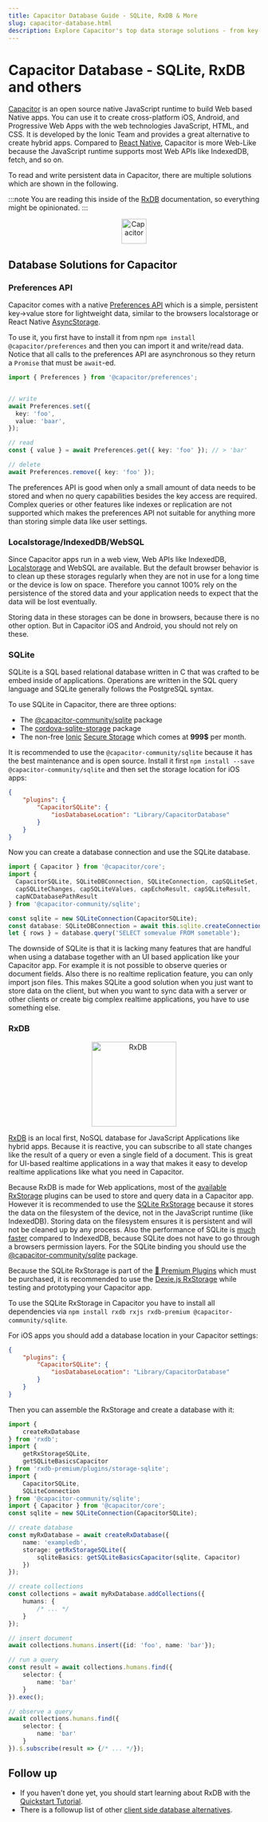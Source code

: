 ```yaml
---
title: Capacitor Database Guide - SQLite, RxDB & More
slug: capacitor-database.html
description: Explore Capacitor's top data storage solutions - from key-value to real-time databases. Compare SQLite, RxDB, and more in this in-depth guide.
---
```





# Capacitor Database - SQLite, RxDB and others

[Capacitor](https://capacitorjs.com/) is an open source native JavaScript runtime to build Web based Native apps. You can use it to create cross-platform iOS, Android, and Progressive Web Apps with the web technologies JavaScript, HTML, and CSS.
It is developed by the Ionic Team and provides a great alternative to create hybrid apps. Compared to [React Native](./react-native-database.md), Capacitor is more Web-Like because the JavaScript runtime supports most Web APIs like IndexedDB, fetch,  and so on.

To read and write persistent data in Capacitor, there are multiple solutions which are shown in the following.

:::note
You are reading this inside of the [RxDB](https://rxdb.info/) documentation, so everything might be opinionated.
:::

<p align="center">
  <img src="./files/icons/capacitor.svg" alt="Capacitor" width="50" />
</p>



## Database Solutions for Capacitor



### Preferences API

Capacitor comes with a native [Preferences API](https://capacitorjs.com/docs/apis/preferences) which is a simple, persistent key->value store for lightweight data, similar to the browsers localstorage or React Native [AsyncStorage](./react-native-database.md#asyncstorage).

To use it, you first have to install it from npm `npm install @capacitor/preferences` and then you can import it and write/read data.
Notice that all calls to the preferences API are asynchronous so they return a `Promise` that must be `await`-ed.

```ts
import { Preferences } from '@capacitor/preferences';


// write
await Preferences.set({
  key: 'foo',
  value: 'baar',
});

// read
const { value } = await Preferences.get({ key: 'foo' }); // > 'bar'

// delete
await Preferences.remove({ key: 'foo' });
```

The preferences API is good when only a small amount of data needs to be stored and when no query capabilities besides the key access are required. Complex queries or other features like indexes or replication are not supported which makes the preferences API not suitable for anything more than storing simple data like user settings.

### Localstorage/IndexedDB/WebSQL

Since Capacitor apps run in a web view, Web APIs like IndexedDB, [Localstorage](./articles/localstorage.md) and WebSQL are available. But the default browser behavior is to clean up these storages regularly when they are not in use for a long time or the device is low on space. Therefore you cannot 100% rely on the persistence of the stored data and your application needs to expect that the data will be lost eventually.

Storing data in these storages can be done in browsers, because there is no other option. But in Capacitor iOS and Android, you should not rely on these.

### SQLite

SQLite is a SQL based relational database written in C that was crafted to be embed inside of applications. Operations are written in the SQL query language and SQLite generally follows the PostgreSQL syntax.

To use SQLite in Capacitor, there are three options:

- The [@capacitor-community/sqlite](https://github.com/capacitor-community/sqlite) package
- The [cordova-sqlite-storage](https://github.com/storesafe/cordova-sqlite-storage) package
- The non-free [Ionic](./articles/ionic-database.md) [Secure Storage](https://ionic.io/products/secure-storage) which comes at **999$** per month.


It is recommended to use the `@capacitor-community/sqlite` because it has the best maintenance and is open source. Install it first `npm install --save @capacitor-community/sqlite` and then set the storage location for iOS apps:

```json
{
    "plugins": {
        "CapacitorSQLite": {
            "iosDatabaseLocation": "Library/CapacitorDatabase"
        }
    }
}
```

Now you can create a database connection and use the SQLite database.

```ts
import { Capacitor } from '@capacitor/core';
import {
  CapacitorSQLite, SQLiteDBConnection, SQLiteConnection, capSQLiteSet,
  capSQLiteChanges, capSQLiteValues, capEchoResult, capSQLiteResult,
  capNCDatabasePathResult
} from '@capacitor-community/sqlite';

const sqlite = new SQLiteConnection(CapacitorSQLite);
const database: SQLiteDBConnection = await this.sqlite.createConnection(databaseName, encrypted, mode, version, readOnly);
let { rows } = database.query('SELECT somevalue FROM sometable');
```


The downside of SQLite is that it is lacking many features that are handful when using a database together with an UI based application like your Capacitor app. For example it is not possible to observe queries or document fields. Also there is no realtime replication feature, you can only import json files. This makes SQLite a good solution when you just want to store data on the client, but when you want to sync data with a server or other clients or create big complex realtime applications, you have to use something else.



### RxDB

<p align="center">
  <img src="./files/logo/rxdb_javascript_database.svg" alt="RxDB" width="170" />
</p>


[RxDB](https://rxdb.info/) is an local first, NoSQL database for JavaScript Applications like hybrid apps. Because it is reactive, you can subscribe to all state changes like the result of a query or even a single field of a document. This is great for UI-based realtime applications in a way that makes it easy to develop realtime applications like what you need in Capacitor.

Because RxDB is made for Web applications, most of the [available RxStorage](./rx-storage.md) plugins can be used to store and query data in a Capacitor app. However it is recommended to use the [SQLite RxStorage](./rx-storage-sqlite.md) because it stores the data on the filesystem of the device, not in the JavaScript runtime (like IndexedDB). Storing data on the filesystem ensures it is persistent and will not be cleaned up by any process. Also the performance of SQLite is [much faster](./rx-storage.md#performance-comparison) compared to IndexedDB, because SQLite does not have to go through a browsers permission layers. For the SQLite binding you should use the [@capacitor-community/sqlite](https://github.com/capacitor-community/sqlite) package.

Because the SQLite RxStorage is part of the [👑 Premium Plugins](/premium/) which must be purchased, it is recommended to use the [Dexie.js RxStorage](./rx-storage-dexie.md) while testing and prototyping your Capacitor app.


To use the SQLite RxStorage in Capacitor you have to install all dependencies via `npm install rxdb rxjs rxdb-premium @capacitor-community/sqlite`.

For iOS apps you should add a database location in your Capacitor settings:

```json
{
    "plugins": {
        "CapacitorSQLite": {
            "iosDatabaseLocation": "Library/CapacitorDatabase"
        }
    }
}
```

Then you can assemble the RxStorage and create a database with it:

```ts
import {
    createRxDatabase
} from 'rxdb';
import {
    getRxStorageSQLite,
    getSQLiteBasicsCapacitor
} from 'rxdb-premium/plugins/storage-sqlite';
import {
    CapacitorSQLite,
    SQLiteConnection
} from '@capacitor-community/sqlite';
import { Capacitor } from '@capacitor/core';
const sqlite = new SQLiteConnection(CapacitorSQLite);

// create database
const myRxDatabase = await createRxDatabase({
    name: 'exampledb',
    storage: getRxStorageSQLite({
        sqliteBasics: getSQLiteBasicsCapacitor(sqlite, Capacitor)
    })
});

// create collections
const collections = await myRxDatabase.addCollections({
    humans: {
        /* ... */
    }
});

// insert document
await collections.humans.insert({id: 'foo', name: 'bar'});

// run a query
const result = await collections.humans.find({
    selector: {
        name: 'bar'
    }
}).exec();

// observe a query
await collections.humans.find({
    selector: {
        name: 'bar'
    }
}).$.subscribe(result => {/* ... */});
```


## Follow up

- If you haven't done yet, you should start learning about RxDB with the [Quickstart Tutorial](./quickstart.md).
- There is a followup list of other [client side database alternatives](./alternatives.md).
